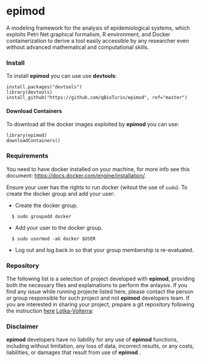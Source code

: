 # epimod
A modeling framework  for the analysis of epidemiological systems, which exploits Petri Net graphical formalism, R environment, and Docker containerization to derive a tool easily accessible  by any researcher even without advanced mathematical and computational skills.


### Install
To install **epimod** you can use use **devtools**:

```
install.packages("devtools")
library(devtools)
install_github("https://github.com/qBioTurin/epimod", ref="master")
```

#### Download Containers
To download all the docker images exploited by **epimod**  you can use:

```
library(epimod)
downloadContainers()
```


### Requirements
You need to have docker installed on your machine, for more info see this document:
https://docs.docker.com/engine/installation/.

Ensure your user has the rights to run docker (witout the use of ```sudo```). To create the docker group and add your user:

* Create the docker group.

```
  $ sudo groupadd docker
```
* Add your user to the docker group.

```
  $ sudo usermod -aG docker $USER
```
* Log out and log back in so that your group membership is re-evaluated.


### Repository
The following list is a selection of project developed with **epimod**, providing both the necessary files and explainations to perform the anlaysis. If you find any issue while running projecte listed here, please contact the person or group responsible for such project and not **epimod** developers team. If you are interested in sharing your project, prepare a git repository following the instruction [here](missing.page)
[Lotka-Volterra](https://github.com/qBioTurin/Lotka-Volterra): 


### Disclaimer
**epimod**  developers have no liability for any use of **epimod**  functions, including without limitation, any loss of data, incorrect results, or any costs, liabilities, or damages that result from use of **epimod** .
